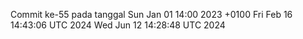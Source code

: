 Commit ke-55 pada tanggal Sun Jan 01 14:00 2023 +0100
Fri Feb 16 14:43:06 UTC 2024
Wed Jun 12 14:28:48 UTC 2024
